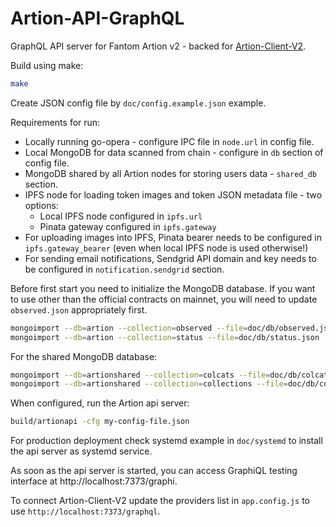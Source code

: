 # Artion-API-GraphQL
GraphQL API server for Fantom Artion v2 - backed for [Artion-Client-V2](https://github.com/Fantom-foundation/Artion-Client-V2).

Build using make:
```bash
make
```

Create JSON config file by `doc/config.example.json` example.

Requirements for run:
* Locally running go-opera - configure IPC file in `node.url` in config file.
* Local MongoDB for data scanned from chain - configure in `db` section of config file.
* MongoDB shared by all Artion nodes for storing users data - `shared_db` section.
* IPFS node for loading token images and token JSON metadata file - two options:
  * Local IPFS node configured in `ipfs.url`
  * Pinata gateway configured in `ipfs.gateway`
* For uploading images into IPFS, Pinata bearer needs to be configured in `ipfs.gateway_bearer` (even when local IPFS node is used otherwise!)
* For sending email notifications, Sendgrid API domain and key needs to be configured in `notification.sendgrid` section.

Before first start you need to initialize the MongoDB database.
If you want to use other than the official contracts on mainnet, you will need to update `observed.json` appropriately first.

```bash
mongoimport --db=artion --collection=observed --file=doc/db/observed.json
mongoimport --db=artion --collection=status --file=doc/db/status.json
```

For the shared MongoDB database:

```bash
mongoimport --db=artionshared --collection=colcats --file=doc/db/colcats.json
mongoimport --db=artionshared --collection=collections --file=doc/db/collections.json
```

When configured, run the Artion api server:

```bash
build/artionapi -cfg my-config-file.json
```

For production deployment check systemd example in `doc/systemd` to install the api server as systemd service.

As soon as the api server is started, you can access GraphiQL testing interface at http://localhost:7373/graphi.

To connect Artion-Client-V2 update the providers list in `app.config.js` to use `http://localhost:7373/graphql`.
